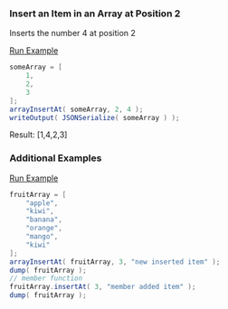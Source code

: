 ### Insert an Item in an Array at Position 2

Inserts the number 4 at position 2

<a href="https://try.boxlang.io/?code=eJwrzs9NdSwqSqxUsFWIVuDiNNTh4jQCYmOuWGuuRJCEZ15xalGJY4mGQjFMrY6CkY6CiYKmNVd5UWZJqn9pSUEpUN4r2N8vOLUoMzEnsyoVSbmCJkgpAHpvIAc%3D" target="_blank">Run Example</a>

```java
someArray = [ 
	1,
	2,
	3
];
arrayInsertAt( someArray, 2, 4 );
writeOutput( JSONSerialize( someArray ) );

```

Result: [1,4,2,3]

### Additional Examples

<a href="https://try.boxlang.io/?code=eJyFjTsOwjAMQGdyCisTSBUdGCuGjpwBMbjEQRbkI5Oo4vYkAbVsyMuT%2FfRsJXMaRfAFRziD2miM8UG6K3TnmRtM6Ms0DIL%2B9jm7QmEV1WVQWEMn%2FyRJY9qCXeIdHDrQnmbgdiUDnMhp2A3KZBd%2F3brre3DkJhKw2V8TB69WYc%2FLh1r9imjMv%2Bobm5pKjg%3D%3D" target="_blank">Run Example</a>

```java
fruitArray = [ 
	"apple",
	"kiwi",
	"banana",
	"orange",
	"mango",
	"kiwi"
];
arrayInsertAt( fruitArray, 3, "new inserted item" );
dump( fruitArray );
// member function
fruitArray.insertAt( 3, "member added item" );
dump( fruitArray );

```


